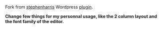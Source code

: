 Fork from [stephenharris](http://www.stephenharris.info) Wordpress [plugin](http://wordpress.org/plugins/wp-markdown/).

**Change few things for my personnal usage, like the 2 column layout and the font family of the editor.**
